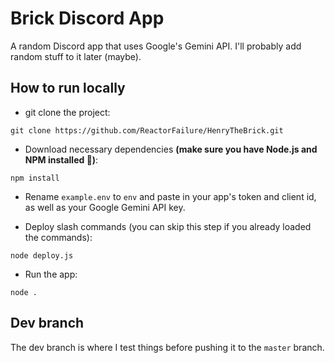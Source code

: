 # Brick Discord App
A random Discord app that uses Google's Gemini API. I'll probably add random stuff to it later (maybe).

## How to run locally

- git clone the project:
```shell
git clone https://github.com/ReactorFailure/HenryTheBrick.git
```

- Download necessary dependencies **(make sure you have Node.js and NPM installed 🤢)**:
```shell
npm install
```
- Rename `example.env` to `env` and paste in your app's token and client id, as well as your Google Gemini API key.

- Deploy slash commands (you can skip this step if you already loaded the commands):
```shell
node deploy.js
```

- Run the app:
```shell
node .
```

## Dev branch
The dev branch is where I test things before pushing it to the `master` branch.

